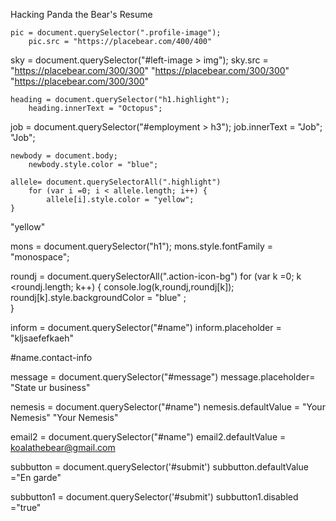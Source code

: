 

Hacking Panda the Bear's Resume

<!-- Select the element that contains the profile image (hint: look for the class). Change the src attribute so it points to a picture of your choosing instead\ -->


<!-- PROTIP: use the inspector to learn the dimensions of the current profile image and use a placeholder image service such as Place Bear to get an image of the same size. -->

	pic = document.querySelector(".profile-image");
		pic.src = "https://placebear.com/400/400"

<!-- Use the same approach to select the element that contains the photo of the sky and change the src attribute to another picture URL of your choosing. -->

sky = document.querySelector("#left-image > img");
	sky.src = "https://placebear.com/300/300"
	"https://placebear.com/300/300"
		"https://placebear.com/300/300"


<!-- Select the heading that says "Panda the Bear" and change it to your own name. -->

	heading = document.querySelector("h1.highlight");
		heading.innerText = "Octopus";


<!-- Select the heading that says "Employment" and change it to something else. (hint: use a descendant selector) -->

job = document.querySelector("#employment > h3");
job.innerText = "Job";
"Job";

<!-- Change the colour of the body. document.body or document.querySelector("body") will work the same here-->

	newbody = document.body;
		newbody.style.color = "blue";  
<!-- if i want to change a style I could have changed in css -> call style.(whateveriwanttochange) -->

<!-- Change the colour of each element using the highlight class. Use a for loop to do this. -->
	allele= document.querySelectorAll(".highlight")
		for (var i =0; i < allele.length; i++) {
			allele[i].style.color = "yellow";
	}

"yellow"

<!-- Change the font family of the h1 to 'monospace'. -->

mons = document.querySelector("h1");
mons.style.fontFamily = "monospace";

<!-- Find a way to select the round icons in the sidebar and then change their colour. -->

roundj = document.querySelectorAll(".action-icon-bg")
for (var k =0; k <roundj.length; k++)  {
console.log(k,roundj,roundj[k]);
roundj[k].style.backgroundColor = "blue" ;  
}



<!-- Scroll down to the contact form. Change the placeholder attribute of the name field to "identify yourself". -->
inform = document.querySelector("#name")
inform.placeholder = "kljsaefefkaeh"
<!-- #= ID's . (period) = class -->

#name.contact-info

<!-- Change the placeholder attribute of the message field to "state your business". -->

message = document.querySelector("#message")
message.placeholder= "State ur business"

<!-- Give the name field a "value" attribute of "your nemesis". -->

nemesis = document.querySelector("#name")
nemesis.defaultValue = "Your Nemesis"
"Your Nemesis"


<!-- Change the value attribute of the email field to "koalathebear@gmail.com". -->
email2 = document.querySelector("#name")
email2.defaultValue = koalathebear@gmail.com

<!-- Change the value of the submit button on the contact form to "En garde!". -->
subbutton = document.querySelector('#submit')
subbutton.defaultValue ="En garde"

<!-- We should stop Koala from sending an email to Panda that they might regret! Find a way to disable the submit button (hint: familiarize yourself with the disabled attribute). -->
subbutton1 = document.querySelector('#submit')
subbutton1.disabled ="true"

<!-- We should help Panda protect their privacy by erasing their personal details from the sidebar. -->
